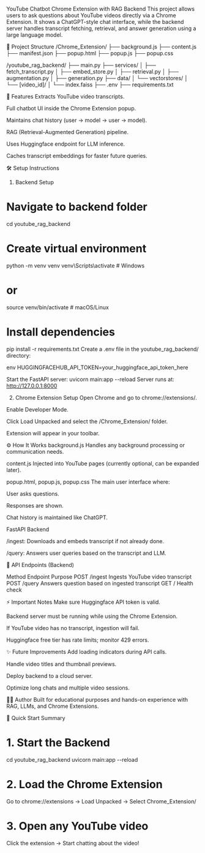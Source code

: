 YouTube Chatbot Chrome Extension with RAG Backend
This project allows users to ask questions about YouTube videos directly via a Chrome Extension.
It shows a ChatGPT-style chat interface, while the backend server handles transcript fetching, retrieval, and answer generation using a large language model.

📂 Project Structure
/Chrome_Extension/
├── background.js
├── content.js
├── manifest.json
├── popup.html
├── popup.js
├── popup.css

/youtube_rag_backend/
├── main.py
├── services/
│   ├── fetch_transcript.py
│   ├── embed_store.py
│   ├── retrieval.py
│   ├── augmentation.py
│   ├── generation.py
├── data/
│   └── vectorstores/
│       └── [video_id]/
│           └── index.faiss
├── .env
├── requirements.txt


🚀 Features
Extracts YouTube video transcripts.

Full chatbot UI inside the Chrome Extension popup.

Maintains chat history (user → model → user → model).

RAG (Retrieval-Augmented Generation) pipeline.

Uses Huggingface endpoint for LLM inference.

Caches transcript embeddings for faster future queries.

🛠️ Setup Instructions
1. Backend Setup
# Navigate to backend folder
cd youtube_rag_backend

# Create virtual environment
python -m venv venv
venv\Scripts\activate  # Windows
# or
source venv/bin/activate  # macOS/Linux

# Install dependencies
pip install -r requirements.txt
Create a .env file in the youtube_rag_backend/ directory:

env
HUGGINGFACEHUB_API_TOKEN=your_huggingface_api_token_here

Start the FastAPI server:
uvicorn main:app --reload
Server runs at: http://127.0.0.1:8000

2. Chrome Extension Setup
Open Chrome and go to chrome://extensions/.

Enable Developer Mode.

Click Load Unpacked and select the /Chrome_Extension/ folder.

Extension will appear in your toolbar.

⚙️ How It Works
background.js
Handles any background processing or communication needs.

content.js
Injected into YouTube pages (currently optional, can be expanded later).

popup.html, popup.js, popup.css
The main user interface where:

User asks questions.

Responses are shown.

Chat history is maintained like ChatGPT.

FastAPI Backend

/ingest: Downloads and embeds transcript if not already done.

/query: Answers user queries based on the transcript and LLM.

📡 API Endpoints (Backend)

Method	Endpoint	Purpose
POST	/ingest	Ingests YouTube video transcript
POST	/query	Answers question based on ingested transcript
GET	/	Health check


⚡ Important Notes
Make sure Huggingface API token is valid.

Backend server must be running while using the Chrome Extension.

If YouTube video has no transcript, ingestion will fail.

Huggingface free tier has rate limits; monitor 429 errors.

✨ Future Improvements
Add loading indicators during API calls.

Handle video titles and thumbnail previews.

Deploy backend to a cloud server.

Optimize long chats and multiple video sessions.

👨‍💻 Author
Built for educational purposes and hands-on experience with RAG, LLMs, and Chrome Extensions.

🚀 Quick Start Summary
# 1. Start the Backend
cd youtube_rag_backend
uvicorn main:app --reload

# 2. Load the Chrome Extension
Go to chrome://extensions → Load Unpacked → Select Chrome_Extension/

# 3. Open any YouTube video
Click the extension → Start chatting about the video!